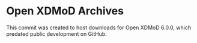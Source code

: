 # Open XDMoD Archives

This commit was created to host downloads for Open XDMoD 6.0.0, which predated
public development on GitHub.
